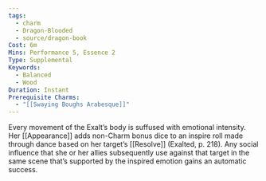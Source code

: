 ```yaml
---
tags:
  - charm
  - Dragon-Blooded
  - source/dragon-book
Cost: 6m
Mins: Performance 5, Essence 2
Type: Supplemental
Keywords:
  - Balanced
  - Wood
Duration: Instant
Prerequisite Charms:
  - "[[Swaying Boughs Arabesque]]"
---
```

Every movement of the Exalt’s body is suffused with emotional intensity. Her [[Appearance]] adds non-Charm bonus dice to an inspire roll made through dance based on her target’s [[Resolve]] (Exalted, p. 218). Any social influence that she or her allies subsequently use against that target in the same scene that’s supported by the inspired emotion gains an automatic success.